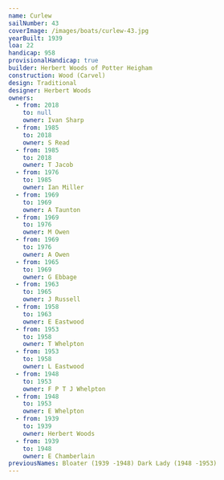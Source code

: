 ```yaml
---
name: Curlew
sailNumber: 43
coverImage: /images/boats/curlew-43.jpg
yearBuilt: 1939
loa: 22
handicap: 958
provisionalHandicap: true
builder: Herbert Woods of Potter Heigham
construction: Wood (Carvel)
design: Traditional
designer: Herbert Woods
owners:
  - from: 2018
    to: null
    owner: Ivan Sharp
  - from: 1985
    to: 2018
    owner: S Read
  - from: 1985
    to: 2018
    owner: T Jacob
  - from: 1976
    to: 1985
    owner: Ian Miller
  - from: 1969
    to: 1969
    owner: A Taunton
  - from: 1969
    to: 1976
    owner: M Owen
  - from: 1969
    to: 1976
    owner: A Owen
  - from: 1965
    to: 1969
    owner: G Ebbage
  - from: 1963
    to: 1965
    owner: J Russell
  - from: 1958
    to: 1963
    owner: E Eastwood
  - from: 1953
    to: 1958
    owner: T Whelpton
  - from: 1953
    to: 1958
    owner: L Eastwood
  - from: 1948
    to: 1953
    owner: F P T J Whelpton
  - from: 1948
    to: 1953
    owner: E Whelpton
  - from: 1939
    to: 1939
    owner: Herbert Woods
  - from: 1939
    to: 1948
    owner: E Chamberlain
previousNames: Bloater (1939 -1948) Dark Lady (1948 -1953)
---
```

